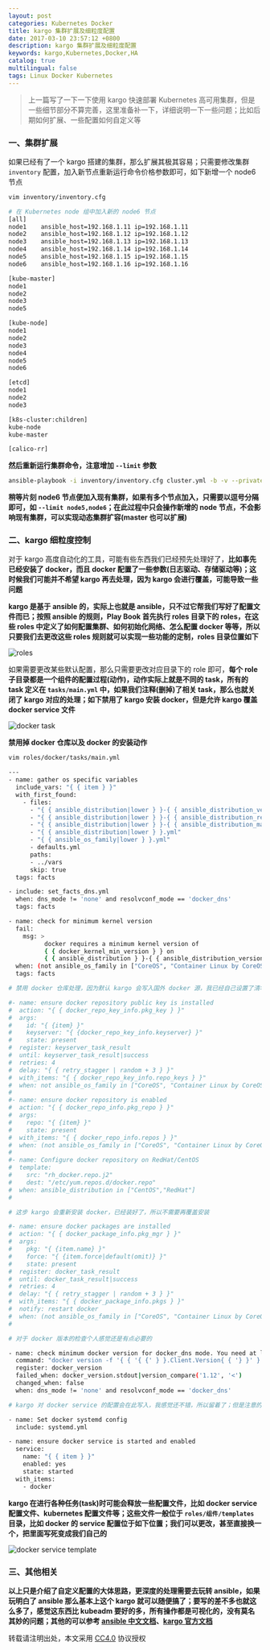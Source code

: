 ```yaml
---
layout: post
categories: Kubernetes Docker
title: kargo 集群扩展及细粒度配置
date: 2017-03-10 23:57:12 +0800
description: kargo 集群扩展及细粒度配置
keywords: kargo,Kubernetes,Docker,HA
catalog: true
multilingual: false
tags: Linux Docker Kubernetes
---
```


> 上一篇写了一下一下使用 kargo 快速部署 Kubernetes 高可用集群，但是一些细节部分不算完善，这里准备补一下，详细说明一下一些问题；比如后期如何扩展、一些配置如何自定义等

### 一、集群扩展

如果已经有了一个 kargo 搭建的集群，那么扩展其极其容易；只需要修改集群 `inventory` 配置，加入新节点重新运行命令价格参数即可，如下新增一个 node6 节点

``` sh
vim inventory/inventory.cfg

# 在 Kubernetes node 组中加入新的 node6 节点
[all]
node1    ansible_host=192.168.1.11 ip=192.168.1.11
node2    ansible_host=192.168.1.12 ip=192.168.1.12
node3    ansible_host=192.168.1.13 ip=192.168.1.13
node4    ansible_host=192.168.1.14 ip=192.168.1.14
node5    ansible_host=192.168.1.15 ip=192.168.1.15
node6    ansible_host=192.168.1.16 ip=192.168.1.16

[kube-master]
node1
node2
node3
node5

[kube-node]
node1
node2
node3
node4
node5
node6

[etcd]
node1
node2
node3

[k8s-cluster:children]
kube-node
kube-master

[calico-rr]
```

**然后重新运行集群命令，注意增加 `--limit` 参数**

``` sh
ansible-playbook -i inventory/inventory.cfg cluster.yml -b -v --private-key=~/.ssh/id_rsa --limit node6
```

**稍等片刻 node6 节点便加入现有集群，如果有多个节点加入，只需要以逗号分隔即可，如 `--limit node5,node6`；在此过程中只会操作新增的 node 节点，不会影响现有集群，可以实现动态集群扩容(master 也可以扩展)**

### 二、kargo 细粒度控制

对于 kargo 高度自动化的工具，可能有些东西我们已经预先处理好了，**比如事先已经安装了 docker，而且 docker 配置了一些参数(日志驱动、存储驱动等)；这时候我们可能并不希望 kargo 再去处理，因为 kargo 会进行覆盖，可能导致一些问题**

**kargo 是基于 ansible 的，实际上也就是 ansible，只不过它帮我们写好了配置文件而已；按照 ansible 的规则，Play Book 首先执行 roles 目录下的 roles，在这些 roles 中定义了如何配置集群、如何初始化网络、怎么配置 docker 等等，所以只要我们去更改这些 roles 规则就可以实现一些功能的定制，roles 目录位置如下**

![roles](https://oss.link/markdown/jmy7o.jpg)

如果需要更改某些默认配置，那么只需要更改对应目录下的 role 即可，**每个 role 子目录都是一个组件的配置过程(动作)，动作实际上就是不同的 task，所有的 task 定义在 `tasks/main.yml` 中，如果我们注释(删掉)了相关 task，那么也就关闭了 kargo 对应的处理；如下禁用了 kargo 安装 docker，但是允许 kargo 覆盖 docker service 文件**

![docker task](https://oss.link/markdown/vv2px.jpg)

**禁用掉 docker 仓库以及 docker 的安装动作**

``` sh
vim roles/docker/tasks/main.yml

---
- name: gather os specific variables
  include_vars: "{ { item } }"
  with_first_found:
    - files:
      - "{ { ansible_distribution|lower } }-{ { ansible_distribution_version|lower|replace('/', '_') } }.yml"
      - "{ { ansible_distribution|lower } }-{ { ansible_distribution_release } }.yml"
      - "{ { ansible_distribution|lower } }-{ { ansible_distribution_major_version|lower|replace('/', '_') } }.yml"
      - "{ { ansible_distribution|lower } }.yml"
      - "{ { ansible_os_family|lower } }.yml"
      - defaults.yml
      paths:
      - ../vars
      skip: true
  tags: facts

- include: set_facts_dns.yml
  when: dns_mode != 'none' and resolvconf_mode == 'docker_dns'
  tags: facts

- name: check for minimum kernel version
  fail:
    msg: >
          docker requires a minimum kernel version of
          { { docker_kernel_min_version } } on
          { { ansible_distribution } }-{ { ansible_distribution_version } }
  when: (not ansible_os_family in ["CoreOS", "Container Linux by CoreOS"]) and (ansible_kernel|version_compare(docker_kernel_min_version, "<"))
  tags: facts

# 禁用 docker 仓库处理，因为默认 kargo 会写入国外 docker 源，我已经自己设置了清华大学的镜像源

#- name: ensure docker repository public key is installed
#  action: "{ { docker_repo_key_info.pkg_key } }"
#  args:
#    id: "{ {item} }"
#    keyserver: "{ {docker_repo_key_info.keyserver} }"
#    state: present
#  register: keyserver_task_result
#  until: keyserver_task_result|success
#  retries: 4
#  delay: "{ { retry_stagger | random + 3 } }"
#  with_items: "{ { docker_repo_key_info.repo_keys } }"
#  when: not ansible_os_family in ["CoreOS", "Container Linux by CoreOS"]
#
#- name: ensure docker repository is enabled
#  action: "{ { docker_repo_info.pkg_repo } }"
#  args:
#    repo: "{ {item} }"
#    state: present
#  with_items: "{ { docker_repo_info.repos } }"
#  when: (not ansible_os_family in ["CoreOS", "Container Linux by CoreOS"]) and (docker_repo_info.repos|length > 0)
#
#- name: Configure docker repository on RedHat/CentOS
#  template:
#    src: "rh_docker.repo.j2"
#    dest: "/etc/yum.repos.d/docker.repo"
#  when: ansible_distribution in ["CentOS","RedHat"]
#

# 这步 kargo 会重新安装 docker，已经装好了，所以不需要再覆盖安装

#- name: ensure docker packages are installed
#  action: "{ { docker_package_info.pkg_mgr } }"
#  args:
#    pkg: "{ {item.name} }"
#    force: "{ {item.force|default(omit)} }"
#    state: present
#  register: docker_task_result
#  until: docker_task_result|success
#  retries: 4
#  delay: "{ { retry_stagger | random + 3 } }"
#  with_items: "{ { docker_package_info.pkgs } }"
#  notify: restart docker
#  when: (not ansible_os_family in ["CoreOS", "Container Linux by CoreOS"]) and (docker_package_info.pkgs|length > 0)
#

# 对于 docker 版本的检查个人感觉还是有点必要的

- name: check minimum docker version for docker_dns mode. You need at least docker version >= 1.12 for resolvconf_mode=docker_dns
  command: "docker version -f '{ { '{ {' } }.Client.Version{ { '} }' } }'"
  register: docker_version
  failed_when: docker_version.stdout|version_compare('1.12', '<')
  changed_when: false
  when: dns_mode != 'none' and resolvconf_mode == 'docker_dns'

# kargo 对 docker service 的配置会在此写入，我感觉还不错，所以留着了；但是注意的是它会把原来的覆盖掉

- name: Set docker systemd config
  include: systemd.yml

- name: ensure docker service is started and enabled
  service:
    name: "{ { item } }"
    enabled: yes
    state: started
  with_items:
    - docker
```

**kargo 在进行各种任务(task)时可能会释放一些配置文件，比如 docker service 配置文件、kubernetes 配置文件等；这些文件一般位于 `roles/组件/templates` 目录，比如 docker 的 service 配置位于如下位置；我们可以更改，甚至直接换一个，把里面写死变成我们自己的**

![docker service template](https://oss.link/markdown/f1f9g.jpg)

### 三、其他相关

**以上只是介绍了自定义配置的大体思路，更深度的处理需要去玩转  ansible，如果玩明白了 ansible 那么基本上这个 kargo 就可以随便搞了；要写的差不多也就这么多了，感觉这东西比 kubeadm 要好的多，所有操作都是可视化的，没有莫名其妙的问题；其他的可以参考 [ansible 中文文档](http://ansible-tran.readthedocs.io/en/latest/)、[kargo 官方文档](https://github.com/kubernetes-incubator/kargo/blob/master/README.md)**



转载请注明出处，本文采用 [CC4.0](http://creativecommons.org/licenses/by-nc-nd/4.0/) 协议授权
